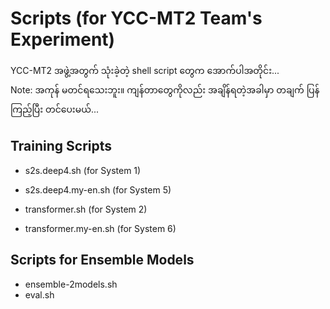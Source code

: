 
# Scripts (for YCC-MT2 Team's Experiment)

YCC-MT2 အဖွဲ့အတွက် သုံးခဲ့တဲ့ shell script တွေက အောက်ပါအတိုင်း...  
Note: အကုန် မတင်ရသေးဘူး။ ကျန်တာတွေကိုလည်း အချိန်ရတဲ့အခါမှာ တချက် ပြန်ကြည့်ပြီး တင်ပေးမယ်...  

## Training Scripts

- s2s.deep4.sh  (for System 1)
- s2s.deep4.my-en.sh  (for System 5)

- transformer.sh (for System 2)
- transformer.my-en.sh (for System 6) 

## Scripts for Ensemble Models

- ensemble-2models.sh  
- eval.sh  
